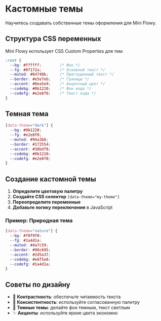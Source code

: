 # Кастомные темы

Научитесь создавать собственные темы оформления для Mini Flowy.

## Структура CSS переменных

Mini Flowy использует CSS Custom Properties для тем:

```css
:root {
  --bg: #ffffff;        /* Фон */
  --fg: #0f172a;        /* Основной текст */
  --muted: #64748b;     /* Приглушенный текст */
  --border: #e5e7eb;    /* Границы */
  --accent: #0ea5e9;    /* Акцентный цвет */
  --codebg: #0b1220;    /* Фон кода */
  --codefg: #e2e8f0;    /* Текст кода */
}
```

## Темная тема

```css
[data-theme="dark"] {
  --bg: #0b1220;
  --fg: #e2e8f0;
  --muted: #94a3b8;
  --border: #172554;
  --accent: #38bdf8;
  --codebg: #0b1220;
  --codefg: #e2e8f0;
}
```

## Создание кастомной темы

1. **Определите цветовую палитру**
2. **Создайте CSS селектор** `[data-theme="my-theme"]`
3. **Переопределите переменные**
4. **Добавьте логику переключения** в JavaScript

### Пример: Природная тема

```css
[data-theme="nature"] {
  --bg: #f0f9f0;
  --fg: #1a4d1a;
  --muted: #4a7c59;
  --border: #90c695;
  --accent: #2d5a37;
  --codebg: #e8f5e8;
  --codefg: #1a4d1a;
}
```

## Советы по дизайну

- 🎨 **Контрастность**: обеспечьте читаемость текста
- 🔄 **Консистентность**: используйте согласованную палитру  
- 🌙 **Темные темы**: делайте фон темным, текст светлым
- ✨ **Акценты**: используйте яркие цвета экономно
